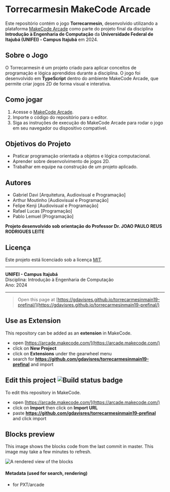 # Torrecarmesin MakeCode Arcade

Este repositório contém o jogo **Torrecarmesin**, desenvolvido utilizando a plataforma [MakeCode Arcade](https://arcade.makecode.com/) como parte do projeto final da disciplina **Introdução à Engenharia de Computação** da **Universidade Federal de Itajubá (UNIFEI) - Campus Itajubá** em 2024.

## Sobre o Jogo

O Torrecarmesin é um projeto criado para aplicar conceitos de programação e lógica aprendidos durante a disciplina. O jogo foi desenvolvido em **TypeScript** dentro do ambiente MakeCode Arcade, que permite criar jogos 2D de forma visual e interativa.

## Como jogar

1. Acesse o [MakeCode Arcade](https://arcade.makecode.com/).
2. Importe o código do repositório para o editor.
3. Siga as instruções de execução do MakeCode Arcade para rodar o jogo em seu navegador ou dispositivo compatível.

## Objetivos do Projeto

- Praticar programação orientada a objetos e lógica computacional.
- Aprender sobre desenvolvimento de jogos 2D.
- Trabalhar em equipe na construção de um projeto aplicado.

## Autores

- Gabriel Davi [Arquitetura, Audiovisual e Programação]
- Arthur Moutinho [Audiovisual e Programação]
- Felipe Kenji [Audiovisual e Programação]
- Rafael Lucas [Programação]
- Pablo Lemuel [Programação]

**Projeto desenvolvido sob orientação do Professor Dr. JOAO PAULO REUS RODRIGUES LEITE**

## Licença

Este projeto está licenciado sob a licença [MIT](LICENSE).

---

**UNIFEI - Campus Itajubá**  
Disciplina: Introdução à Engenharia de Computação  
Ano: 2024 

---

> Open this page at [https://gdavisres.github.io/torrecarmesinmain19-prefinal/](https://gdavisres.github.io/torrecarmesinmain19-prefinal/)

## Use as Extension

This repository can be added as an **extension** in MakeCode.

* open [https://arcade.makecode.com/](https://arcade.makecode.com/)
* click on **New Project**
* click on **Extensions** under the gearwheel menu
* search for **https://github.com/gdavisres/torrecarmesinmain19-prefinal** and import

## Edit this project ![Build status badge](https://github.com/gdavisres/torrecarmesinmain19-prefinal/workflows/MakeCode/badge.svg)

To edit this repository in MakeCode.

* open [https://arcade.makecode.com/](https://arcade.makecode.com/)
* click on **Import** then click on **Import URL**
* paste **https://github.com/gdavisres/torrecarmesinmain19-prefinal** and click import

## Blocks preview

This image shows the blocks code from the last commit in master.
This image may take a few minutes to refresh.

![A rendered view of the blocks](https://github.com/gdavisres/torrecarmesinmain19-prefinal/raw/master/.github/makecode/blocks.png)

#### Metadata (used for search, rendering)

* for PXT/arcade
<script src="https://makecode.com/gh-pages-embed.js"></script><script>makeCodeRender("{{ site.makecode.home_url }}", "{{ site.github.owner_name }}/{{ site.github.repository_name }}");</script>

